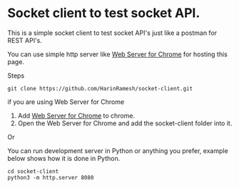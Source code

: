 # Socket client to test socket API.
This is a simple socket client to test socket API's just like a postman for REST API's.

You can use simple http server like [Web Server for Chrome](https://chrome.google.com/webstore/detail/web-server-for-chrome/ofhbbkphhbklhfoeikjpcbhemlocgigb?hl=en) for hosting this page.

Steps 

```
git clone https://github.com/HarinRamesh/socket-client.git
```

if you are using Web Server for Chrome
1. Add [Web Server for Chrome](https://chrome.google.com/webstore/detail/web-server-for-chrome/ofhbbkphhbklhfoeikjpcbhemlocgigb?hl=en) to chrome.
2. Open the Web Server for Chrome and add the socket-client folder into it.


Or 

You can run development server in Python or anything you prefer, example below shows how it is done in Python.
```
cd socket-client
python3 -m http.server 8080
```
